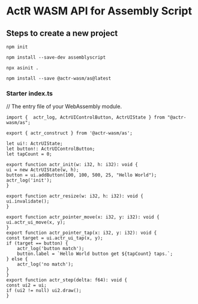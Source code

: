 # ActR WASM API for Assembly Script 

## Steps to create a new project
`npm init`

`npm install --save-dev assemblyscript`

`npx asinit .`

`npm install --save @actr-wasm/as@latest`

### Starter index.ts
 
// The entry file of your WebAssembly module.

    import {  actr_log, ActrUIControlButton, ActrUIState } from "@actr-wasm/as";

    export { actr_construct } from '@actr-wasm/as';

    let ui!: ActrUIState;
    let button!: ActrUIControlButton;
    let tapCount = 0;

    export function actr_init(w: i32, h: i32): void {
    ui = new ActrUIState(w, h);
    button = ui.addButton(100, 100, 500, 25, "Hello World");
    actr_log('init');
    }

    export function actr_resize(w: i32, h: i32): void {
    ui.invalidate();
    }

    export function actr_pointer_move(x: i32, y: i32): void {
    ui.actr_ui_move(x, y);
    }
    export function actr_pointer_tap(x: i32, y: i32): void {
    const target = ui.actr_ui_tap(x, y);
    if (target == button) {
        actr_log('button match');
        button.label = `Hello World button get ${tapCount} taps.`;
    } else {
        actr_log('no match');
    }
    }
    export function actr_step(delta: f64): void {
    const ui2 = ui;
    if (ui2 != null) ui2.draw();
    }
